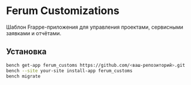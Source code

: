 # Ferum Customizations

Шаблон Frappe-приложения для управления проектами, сервисными заявками и отчётами.

## Установка

```bash
bench get-app ferum_customs https://github.com/<ваш-репозиторий>.git
bench --site your-site install-app ferum_customs
bench migrate
